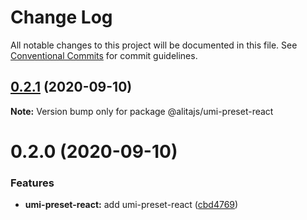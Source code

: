 # Change Log

All notable changes to this project will be documented in this file.
See [Conventional Commits](https://conventionalcommits.org) for commit guidelines.

## [0.2.1](https://github.com/alitajs/umi-plugins/compare/@alitajs/umi-preset-react@0.2.0...@alitajs/umi-preset-react@0.2.1) (2020-09-10)

**Note:** Version bump only for package @alitajs/umi-preset-react





# 0.2.0 (2020-09-10)


### Features

* **umi-preset-react:** add umi-preset-react ([cbd4769](https://github.com/alitajs/umi-plugins/commit/cbd4769eeb8331310959a17e8504dca5e9bcb5e2))
